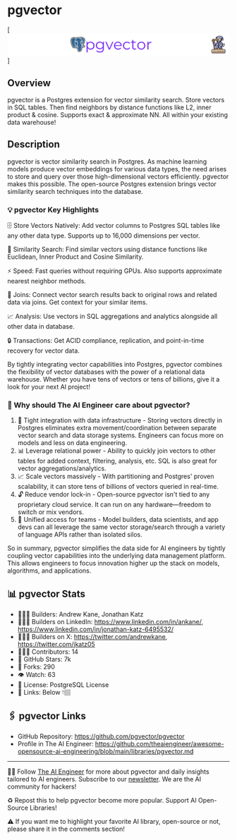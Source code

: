 # pgvector
[![The AI Engineer presents pgvector](pgvector_1920x192.png)]
## Overview
pgvector is a Postgres extension for vector similarity search. Store vectors in SQL tables. Then find neighbors by distance functions like L2, inner product & cosine. Supports exact & approximate NN. All within your existing data warehouse! 

## Description
pgvector is vector similarity search in Postgres. As machine learning models produce vector embeddings for various data types, the need arises to store and query over those high-dimensional vectors efficiently. pgvector makes this possible. The open-source Postgres extension brings vector similarity search techniques into the database.


### 💡 pgvector Key Highlights
🗄️ Store Vectors Natively: Add vector columns to Postgres SQL tables like any other data type. Supports up to 16,000 dimensions per vector.

🔎 Similarity Search: Find similar vectors using distance functions like Euclidean, Inner Product and Cosine Similarity.

⚡️ Speed: Fast queries without requiring GPUs. Also supports approximate nearest neighbor methods.

🤝 Joins: Connect vector search results back to original rows and related data via joins. Get context for your similar items.

📈 Analysis: Use vectors in SQL aggregations and analytics alongside all other data in database.

🔒 Transactions: Get ACID compliance, replication, and point-in-time recovery for vector data.

By tightly integrating vector capabilities into Postgres, pgvector combines the flexibility of vector databases with the power of a relational data warehouse. Whether you have tens of vectors or tens of billions, give it a look for your next AI project!

### 🤔 Why should The AI Engineer care about pgvector?
1. 🤝 Tight integration with data infrastructure - Storing vectors directly in Postgres eliminates extra movement/coordination between separate vector search and data storage systems. Engineers can focus more on models and less on data engineering.
2. 📊 Leverage relational power - Ability to quickly join vectors to other tables for added context, filtering, analysis, etc. SQL is also great for vector aggregations/analytics.
3. 📈 Scale vectors massively - With partitioning and Postgres' proven scalability, it can store tens of billions of vectors queried in real-time.
4. 🔓 Reduce vendor lock-in - Open-source pgvector isn't tied to any proprietary cloud service. It can run on any hardware—freedom to switch or mix vendors.
5. 👥 Unified access for teams - Model builders, data scientists, and app devs can all leverage the same vector storage/search through a variety of language APIs rather than isolated silos.

So in summary, pgvector simplifies the data side for AI engineers by tightly coupling vector capabilities into the underlying data management platform. This allows engineers to focus innovation higher up the stack on models, algorithms, and applications.

## 📊 pgvector Stats
* 👷🏽‍♀️ Builders: Andrew Kane, Jonathan Katz
* 👩🏽‍💼 Builders on LinkedIn: https://www.linkedin.com/in/ankane/, https://www.linkedin.com/in/jonathan-katz-6495532/
* 👩🏽‍🏭 Builders on X: https://twitter.com/andrewkane, https://twitter.com/jkatz05
* 👩🏽‍💻 Contributors: 14
* 💫 GitHub Stars: 7k
* 🍴 Forks: 290
* 👁️ Watch: 63
* 🪪 License: PostgreSQL License
* 🔗 Links: Below 👇🏽

## 🖇️ pgvector Links
* GitHub Repository: https://github.com/pgvector/pgvector
* Profile in The AI Engineer: https://github.com/theaiengineer/awesome-opensource-ai-engineering/blob/main/libraries/pgvector.md

---
🧙🏽 Follow [The AI Engineer](https://www.linkedin.com/company/theaiengineer/) for more about pgvector and daily insights tailored to AI engineers. Subscribe to our [newsletter](http://theaiengineerco.substack.com). We are the AI community for hackers!

♻️ Repost this to help pgvector become more popular. Support AI Open-Source Libraries!

⚠️ If you want me to highlight your favorite AI library, open-source or not, please share it in the comments section!

